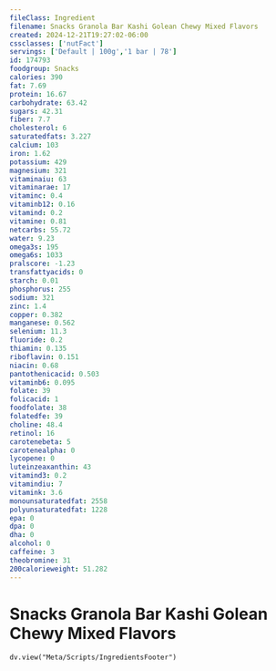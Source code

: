 ```yaml
---
fileClass: Ingredient
filename: Snacks Granola Bar Kashi Golean Chewy Mixed Flavors
created: 2024-12-21T19:27:02-06:00
cssclasses: ['nutFact']
servings: ['Default | 100g','1 bar | 78']
id: 174793
foodgroup: Snacks
calories: 390
fat: 7.69
protein: 16.67
carbohydrate: 63.42
sugars: 42.31
fiber: 7.7
cholesterol: 6
saturatedfats: 3.227
calcium: 103
iron: 1.62
potassium: 429
magnesium: 321
vitaminaiu: 63
vitaminarae: 17
vitaminc: 0.4
vitaminb12: 0.16
vitamind: 0.2
vitamine: 0.81
netcarbs: 55.72
water: 9.23
omega3s: 195
omega6s: 1033
pralscore: -1.23
transfattyacids: 0
starch: 0.01
phosphorus: 255
sodium: 321
zinc: 1.4
copper: 0.382
manganese: 0.562
selenium: 11.3
fluoride: 0.2
thiamin: 0.135
riboflavin: 0.151
niacin: 0.68
pantothenicacid: 0.503
vitaminb6: 0.095
folate: 39
folicacid: 1
foodfolate: 38
folatedfe: 39
choline: 48.4
retinol: 16
carotenebeta: 5
carotenealpha: 0
lycopene: 0
luteinzeaxanthin: 43
vitamind3: 0.2
vitamindiu: 7
vitamink: 3.6
monounsaturatedfat: 2558
polyunsaturatedfat: 1228
epa: 0
dpa: 0
dha: 0
alcohol: 0
caffeine: 3
theobromine: 31
200calorieweight: 51.282
---
```


# Snacks Granola Bar Kashi Golean Chewy Mixed Flavors

```dataviewjs
dv.view("Meta/Scripts/IngredientsFooter")
```
